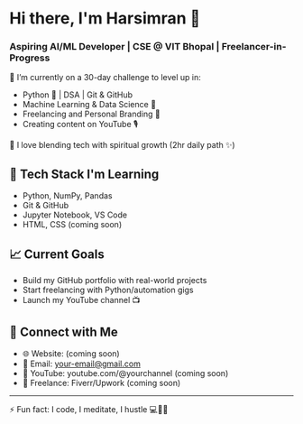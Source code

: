 # Hi there, I'm Harsimran 👋  
### Aspiring AI/ML Developer | CSE @ VIT Bhopal | Freelancer-in-Progress

🚀 I’m currently on a 30-day challenge to level up in:
- Python 🐍 | DSA | Git & GitHub
- Machine Learning & Data Science 🤖
- Freelancing and Personal Branding 💼
- Creating content on YouTube 🎙️

🧠 I love blending tech with spiritual growth (2hr daily path ✨)

## 🔧 Tech Stack I'm Learning
- Python, NumPy, Pandas
- Git & GitHub
- Jupyter Notebook, VS Code
- HTML, CSS (coming soon)

## 📈 Current Goals
- Build my GitHub portfolio with real-world projects
- Start freelancing with Python/automation gigs
- Launch my YouTube channel 📺

## 🌱 Connect with Me
- 🌐 Website: (coming soon)
- 📩 Email: your-email@gmail.com
- 🎥 YouTube: youtube.com/@yourchannel (coming soon)
- 💼 Freelance: Fiverr/Upwork (coming soon)

---

⚡ Fun fact: I code, I meditate, I hustle 💻🧘🚀


<!--
**Harsimran28/Harsimran28** is a ✨ _special_ ✨ repository because its `README.md` (this file) appears on your GitHub profile.

Here are some ideas to get you started:

- 🔭 I’m currently working on ...
- 🌱 I’m currently learning ...
- 👯 I’m looking to collaborate on ...
- 🤔 I’m looking for help with ...
- 💬 Ask me about ...
- 📫 How to reach me: ...
- 😄 Pronouns: ...
- ⚡ Fun fact: ...
-->
